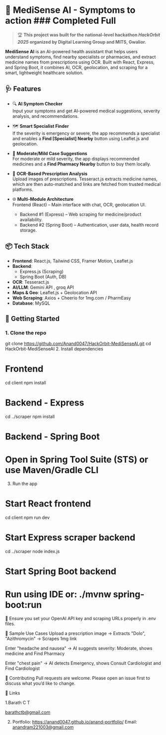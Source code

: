 # 🧠 MediSense AI - Symptoms to action     ### Completed Full


> 🏆 **This project was built for the national-level hackathon _HackOrbit 2025_ organized by Digital Learning Group and MITS, Gwalior.**

**MediSense AI** is an AI-powered health assistant that helps users understand symptoms, find nearby specialists or pharmacies, and extract medicine names from prescriptions using OCR. Built with React, Express, and Spring Boot, it combines AI, OCR, geolocation, and scraping for a smart, lightweight healthcare solution.

## 🩺 Features

- 🔍 **AI Symptom Checker**  
  Input your symptoms and get AI-powered medical suggestions, severity analysis, and recommendations.

- 🗺️ **Smart Specialist Finder**  
  If the severity is emergency or severe, the app recommends a specialist and enables a **Find [Specialist] Nearby** button using Leaflet.js and geolocation.

- 💊 **Moderate/Mild Case Suggestions**  
  For moderate or mild severity, the app displays recommended medicines and a **Find Pharmacy Nearby** button to buy them locally.

- 📸 **OCR-Based Prescription Analysis**  
  Upload images of prescriptions. Tesseract.js extracts medicine names, which are then auto-matched and links are fetched from trusted medical platforms.

- 🌐 **Multi-Module Architecture**  
  Frontend (React) – Main interface with chat, OCR, geolocation UI.
  - Backend #1 (Express) – Web scraping for medicine/product availability.
  - Backend #2 (Spring Boot) – Authentication, user data, health record storage.

## 📦 Tech Stack

- **Frontend**: React.js, Tailwind CSS, Framer Motion, Leaflet.js
- **Backend**:
  - Express.js (Scraping)
  - Spring Boot (Auth, DB)
- **OCR**: Tesseract.js
- **AI/LLM**: Gemini API , groq API
- **Maps & Geo**: Leaflet.js + Geolocation API
- **Web Scraping**: Axios + Cheerio for 1mg.com / PharmEasy
- **Database**: MySQL

## 🚀 Getting Started

### 1. Clone the repo

git clone https://github.com/Anand0047/HackOrbit-MediSenseAI.git
cd HackOrbit-MediSenseAI
2. Install dependencies



# Frontend
cd client
npm install

# Backend - Express
cd ../scraper
npm install

# Backend - Spring Boot
# Open in Spring Tool Suite (STS) or use Maven/Gradle CLI
3. Run the app



# Start React frontend
cd client
npm run dev

# Start Express scraper backend
cd ../scraper
node index.js

# Start Spring Boot backend
# Run using IDE or: ./mvnw spring-boot:run
📌 Ensure you set your OpenAI API key and scraping URLs properly in .env files.

🧪 Sample Use Cases
Upload a prescription image → Extracts "Dolo", "Azithromycin" → Scrapes 1mg link

Enter "headache and nausea" → AI suggests severity: Moderate, shows medicine and Find Pharmacy

Enter "chest pain" → AI detects Emergency, shows Consult Cardiologist and Find Cardiologist


🤝 Contributing
Pull requests are welcome. Please open an issue first to discuss what you’d like to change.


🔗 Links

1.Barath C T

barathctb@gmail.com 

2. Portfolio: https://anand0047.github.io/anand-portfolio/
 Email: anandram221003@gmail.com

